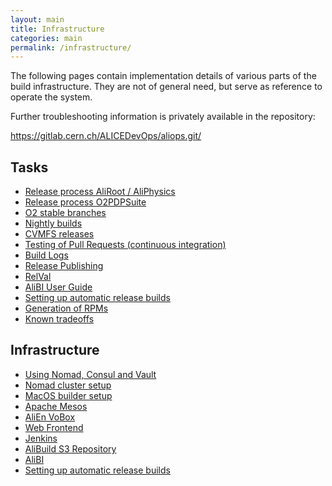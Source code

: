 ```yaml
---
layout: main
title: Infrastructure
categories: main
permalink: /infrastructure/
---
```



The following pages contain implementation details of various parts of the
build infrastructure. They are not of general need, but serve as reference to
operate the system.

Further troubleshooting information is privately available in the repository:

<https://gitlab.cern.ch/ALICEDevOps/aliops.git/>

## Tasks

* <a href="{{site.baseurl}}/infrastructure-release-process">Release process AliRoot / AliPhysics</a>
* <a href="{{site.baseurl}}/infrastructure-release-process-o2">Release process O2PDPSuite</a>
* <a href="{{site.baseurl}}/infrastructure-o2-branches">O2 stable branches</a>
* <a href="{{site.baseurl}}/infrastructure-nightly">Nightly builds</a>
* [CVMFS releases]({{site.baseurl}}/infrastructure-cvmfs)
* <a href="{{site.baseurl}}/infrastructure-pr-testing">Testing of Pull Requests (continuous integration)</a>
* <a href="{{site.baseurl}}/infrastructure-logs">Build Logs</a>
* <a href="{{site.baseurl}}/infrastructure-publisher">Release Publishing</a>
* <a href="{{site.baseurl}}/infrastructure-relval">RelVal</a>
* <a href="{{site.baseurl}}/infrastructure-alibi-user-guide">AliBI User Guide</a>
* <a href="{{site.baseurl}}/infrastructure-auto-builds">Setting up automatic release builds</a>
* <a href="{{site.baseurl}}/infrastructure-rpms">Generation of RPMs</a>
* <a href="{{site.baseurl}}/infrastructure-known-tradeoffs">Known tradeoffs</a>

## Infrastructure

* [Using Nomad, Consul and Vault]({{site.baseurl}}/infrastructure-nomad)
* [Nomad cluster setup]({{site.baseurl}}/infrastructure-nomad-host)
* [MacOS builder setup]({{site.baseurl}}/infrastructure-macos)
* <a href="{{site.baseurl}}/infrastructure-mesos">Apache Mesos</a>
* <a href="{{site.baseurl}}/infrastructure-alienvobox">AliEn VoBox</a>
* <a href="{{site.baseurl}}/infrastructure-frontend">Web Frontend</a>
* <a href="{{site.baseurl}}/infrastructure-jenkins">Jenkins</a>
* <a href="{{site.baseurl}}/infrastructure-repository">AliBuild S3 Repository</a>
* <a href="{{site.baseurl}}/infrastructure-alibi">AliBI</a>
* <a href="{{site.baseurl}}/infrastructure-auto-builds">Setting up automatic release builds</a>
